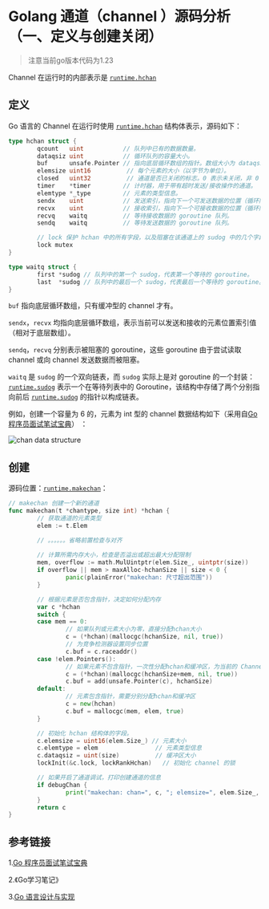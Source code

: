 # Golang 通道（channel ）源码分析（一、定义与创建关闭）

> 注意当前go版本代码为1.23

Channel 在运行时的内部表示是 [`runtime.hchan`](https://draveness.me/golang/tree/runtime.hchan)

## 定义

Go 语言的 Channel 在运行时使用 [`runtime.hchan`](https://draveness.me/golang/tree/runtime.hchan) 结构体表示，源码如下：

```go
type hchan struct {
        qcount   uint           // 队列中已有的数据数量。
        dataqsiz uint           // 循环队列的容量大小。
        buf      unsafe.Pointer // 指向底层循环数组的指针。数组大小为 dataqsiz 个元素.  由于元素类型不确定，所以使用 unsafe.Pointer.
        elemsize uint16          // 每个元素的大小（以字节为单位）。
        closed   uint32          // 通道是否已关闭的标志。0 表示未关闭，非 0 表示已关闭。
        timer    *timer         // 计时器，用于带有超时发送/接收操作的通道。
        elemtype *_type         // 元素的类型信息。
        sendx    uint           // 发送索引，指向下一个可发送数据的位置（循环队列中的索引）。
        recvx    uint           // 接收索引，指向下一个可接收数据的位置（循环队列中的索引）。
        recvq    waitq          // 等待接收数据的 goroutine 队列。
        sendq    waitq          // 等待发送数据的 goroutine 队列。

        // lock 保护 hchan 中的所有字段，以及阻塞在该通道上的 sudog 中的几个字段。
        lock mutex
}

type waitq struct {
        first *sudog // 队列中的第一个 sudog，代表第一个等待的 goroutine。
        last  *sudog // 队列中的最后一个 sudog，代表最后一个等待的 goroutine。
}
```

`buf` 指向底层循环数组，只有缓冲型的 channel 才有。

`sendx`，`recvx` 均指向底层循环数组，表示当前可以发送和接收的元素位置索引值（相对于底层数组）。

`sendq`，`recvq` 分别表示被阻塞的 goroutine，这些 goroutine 由于尝试读取 channel 或向 channel 发送数据而被阻塞。

`waitq` 是 `sudog` 的一个双向链表，而 `sudog` 实际上是对 goroutine 的一个封装：[`runtime.sudog`](https://draveness.me/golang/tree/runtime.sudog) 表示一个在等待列表中的 Goroutine，该结构中存储了两个分别指向前后 [`runtime.sudog`](https://draveness.me/golang/tree/runtime.sudog) 的指针以构成链表。

例如，创建一个容量为 6 的，元素为 int 型的 channel 数据结构如下（采用自[Go 程序员面试笔试宝典](https://golang.design/go-questions)） ：

![chan data structure](https://golang.design/go-questions/channel/assets/0.png)

## 创建

源码位置：[`runtime.makechan`](https://draveness.me/golang/tree/runtime.makechan)：

```go
// makechan 创建一个新的通道
func makechan(t *chantype, size int) *hchan {
        // 获取通道的元素类型
        elem := t.Elem

    	// 。。。。。。省略前置检查与对齐
      
        // 计算所需内存大小，检查是否溢出或超出最大分配限制
        mem, overflow := math.MulUintptr(elem.Size_, uintptr(size))
        if overflow || mem > maxAlloc-hchanSize || size < 0 {
                panic(plainError("makechan: 尺寸超出范围"))
        }

        // 根据元素是否包含指针，决定如何分配内存
        var c *hchan
        switch {
        case mem == 0:
                // 如果队列或元素大小为零，直接分配hchan大小
                c = (*hchan)(mallocgc(hchanSize, nil, true))
                // 为竞争检测器设置同步位置
                c.buf = c.raceaddr()
        case !elem.Pointers():
                // 如果元素不包含指针，一次性分配hchan和缓冲区，为当前的 Channel 和底层的数组分配一块连续的内存空间；
                c = (*hchan)(mallocgc(hchanSize+mem, nil, true))
                c.buf = add(unsafe.Pointer(c), hchanSize)
        default:
                // 元素包含指针，需要分别分配hchan和缓冲区
                c = new(hchan)
                c.buf = mallocgc(mem, elem, true)
        }

        // 初始化 hchan 结构体的字段。
        c.elemsize = uint16(elem.Size_) // 元素大小
        c.elemtype = elem                // 元素类型信息
        c.dataqsiz = uint(size)          // 缓冲区大小
        lockInit(&c.lock, lockRankHchan)   // 初始化 channel 的锁

        // 如果开启了通道调试，打印创建通道的信息
        if debugChan {
                print("makechan: chan=", c, "; elemsize=", elem.Size_, "; dataqsiz=", size, "\n")
        }
        return c
}
```





## 参考链接

1.[Go 程序员面试笔试宝典](https://golang.design/go-questions)

2.《Go学习笔记》

3.[Go 语言设计与实现](https://draveness.me/golang)